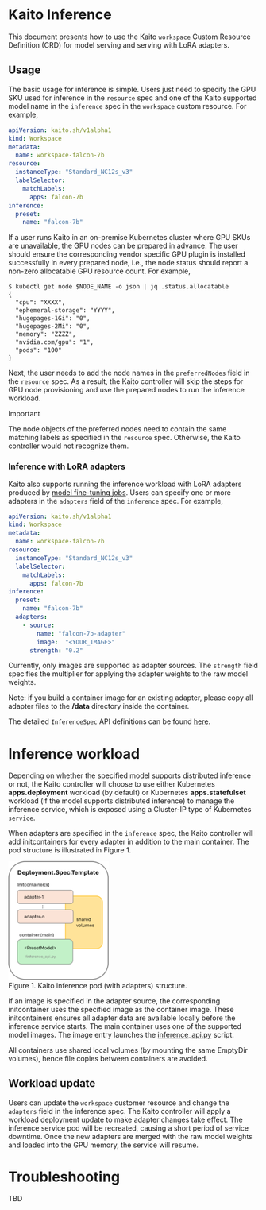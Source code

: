 # Kaito Inference

This document presents how to use the Kaito `workspace` Custom Resource Definition (CRD) for model serving and serving with LoRA adapters.

## Usage

The basic usage for inference is simple. Users just need to specify the GPU SKU used for inference in the `resource` spec and one of the Kaito supported model name in the `inference` spec in the `workspace` custom resource. For example,

```yaml
apiVersion: kaito.sh/v1alpha1
kind: Workspace
metadata:
  name: workspace-falcon-7b
resource:
  instanceType: "Standard_NC12s_v3"
  labelSelector:
    matchLabels:
      apps: falcon-7b
inference:
  preset:
    name: "falcon-7b"
```

If a user runs Kaito in an on-premise Kubernetes cluster where GPU SKUs are unavailable, the GPU nodes can be prepared in advance. The user should ensure the corresponding vendor specific GPU plugin is installed successfully in every prepared node, i.e., the node status should report a non-zero allocatable GPU resource count. For example,

```
$ kubectl get node $NODE_NAME -o json | jq .status.allocatable
{
  "cpu": "XXXX",
  "ephemeral-storage": "YYYY",
  "hugepages-1Gi": "0",
  "hugepages-2Mi": "0",
  "memory": "ZZZZ",
  "nvidia.com/gpu": "1",
  "pods": "100"
}
```

Next, the user needs to add the node names in the `preferredNodes` field in the `resource` spec. As a result, the Kaito controller will skip the steps for GPU node provisioning and use the prepared nodes to run the inference workload.
> [!IMPORTANT]
> The node objects of the preferred nodes need to contain the same matching labels as specified in the `resource` spec. Otherwise, the Kaito controller would not recognize them.

### Inference with LoRA adapters 

Kaito also supports running the inference workload with LoRA adapters produced by [model fine-tuning jobs](../tuning/README.md). Users can specify one or more adapters in the `adapters` field of the `inference` spec. For example,

```yaml
apiVersion: kaito.sh/v1alpha1
kind: Workspace
metadata:
  name: workspace-falcon-7b
resource:
  instanceType: "Standard_NC12s_v3"
  labelSelector:
    matchLabels:
      apps: falcon-7b
inference:
  preset:
    name: "falcon-7b"
  adapters:
    - source:
        name: "falcon-7b-adapter"
        image:  "<YOUR_IMAGE>"
      strength: "0.2"
```
Currently, only images are supported as adapter sources. The `strength` field specifies the multiplier for applying the adapter weights to the raw model weights.

Note: if you build a container image for an existing adapter, please copy all adapter files to the **/data** directory inside the container.

The detailed `InferenceSpec` API definitions can be found [here](https://github.com/Azure/kaito/blob/2ccc93daf9d5385649f3f219ff131ee7c9c47f3e/api/v1alpha1/workspace_types.go#L75).


# Inference workload

Depending on whether the specified model supports distributed inference or not, the Kaito controller will choose to use either Kubernetes **apps.deployment** workload (by default) or Kubernetes **apps.statefulset** workload (if the model supports distributed inference) to manage the inference service, which is exposed using a Cluster-IP type of Kubernetes `service`.

When adapters are specified in the `inference` spec, the Kaito controller will add initcontainers for every adapter in addition to the main container. The pod structure is illustrated in Figure 1.

<div align="left">
  <img src="../img/kaito-inference-adapter.png" width=40% title="Kaito inference adapter" alt="Kaito inference adapter">
</div>
Figure 1. Kaito inference pod (with adapters) structure.


If an image is specified in the adapter source, the corresponding initcontainer uses the specified image as the container image. These initcontainers ensures all adapter data are available locally before the inference service starts. The main container uses one of the supported model images. The image entry launches the [inference\_api.py](../../presets/inference/text-generation/inference_api.py) script.

All containers use shared local volumes (by mounting the same EmptyDir volumes), hence file copies between containers are avoided.

## Workload update

Users can update the `workspace` customer resource and change the `adapters` field in the inference spec. The Kaito controller will apply a workload deployment update to make adapter changes take effect. The inference service pod will be recreated, causing a short period of service downtime. Once the new adapters are merged with the raw model weights and loaded into the GPU memory, the service will resume.


# Troubleshooting

TBD

